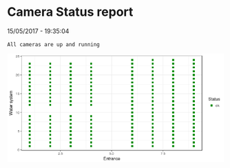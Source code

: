 Camera Status report
================
15/05/2017 - 19:35:04

    All cameras are up and running

![](camreport_files/figure-markdown_github/unnamed-chunk-2-1.png)

